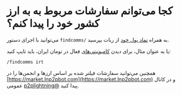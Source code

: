 # کجا می‌توانم سفارشات مربوط به به ارز کشور خود را پیدا کنم؟

می‌توانید با اجرای دستور `findcomms/` به همراه [نماد پول خود](./in-which-countries-is-it-available.md) از ربات بپرسید.

یا به عنوان مثال، برای دیدن [کامیونیتی‌های](./communities.md) فعال در تومان ایران، باید تایپ کنید:

`/findcomms irt`

همچنین می‌توانید سفارشات فیلتر شده بر اساس ارزها و انجمن‌ها را در [https://market.lnp2pbot.com](https://market.lnp2pbot.com) و در کانال عمومی [p2plightning@](https://t.me/p2plightning) پیدا کنید.
